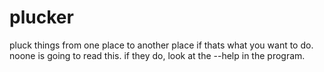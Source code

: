 # plucker
pluck things from one place to another place if thats what you want to do.
noone is going to read this. if they do, look at the --help in the program.
